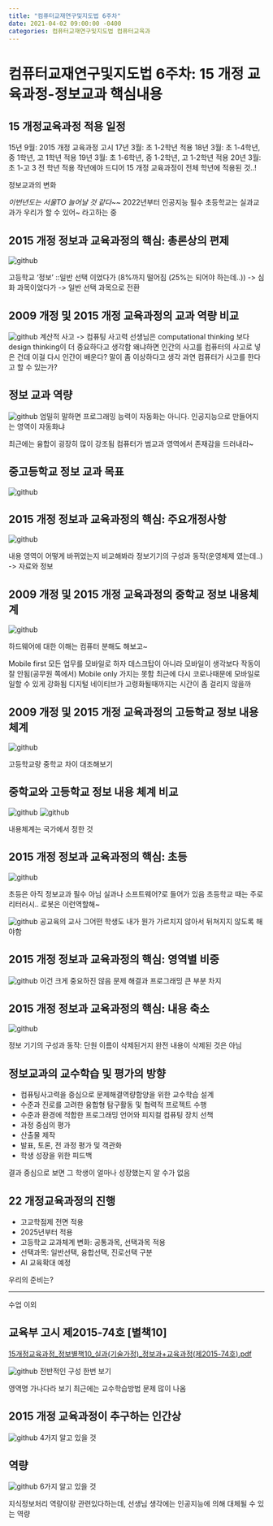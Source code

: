 ```yaml
---
title: "컴퓨터교재연구및지도법 6주차"
date: 2021-04-02 09:00:00 -0400
categories: 컴퓨터교재연구및지도법 컴퓨터교육과
---
```


#  컴퓨터교재연구및지도법 6주차: 15 개정 교육과정-정보교과 핵심내용
## 15 개정교육과정 적용 일정
15년 9월: 2015 개정 교육과정 고시
17년 3월: 초 1-2학년 적용
18년 3월: 초 1-4학년, 중 1학년, 고 1학년 적용
19년 3월: 초 1-6학년, 중 1-2학년, 고 1-2학년 적용
20년 3월: 초 1-고 3 전 학년 적용
작년에야 드디어 15 개정 교육과정이 전체 학년에 적용된 것..!

정보교과의 변화

_이번년도는 서울TO 늘어날 것 같다~~_
2022년부터 인공지능 필수
초등학교는 실과교과가 우리가 할 수 있어~ 라고하는 중

## 2015 개정 정보과 교육과정의 핵심: 총론상의 편제
![github](%E1%84%89%E1%85%B3%E1%84%8F%E1%85%B3%E1%84%85%E1%85%B5%E1%86%AB%E1%84%89%E1%85%A3%E1%86%BA%202021-04-02%20%E1%84%8B%E1%85%A9%E1%84%92%E1%85%AE%203.39.37.png)

고등학교 ‘정보’ ::일반 선택 이었다가 (8%까지 떨어짐 (25%는 되어야 하는데..)) -> 심화 과목이었다가 -> 일반 선택 과목으로 전환

## 2009 개정 및 2015 개정 교육과정의 교과 역량 비교
![github](%E1%84%89%E1%85%B3%E1%84%8F%E1%85%B3%E1%84%85%E1%85%B5%E1%86%AB%E1%84%89%E1%85%A3%E1%86%BA%202021-04-02%20%E1%84%8B%E1%85%A9%E1%84%92%E1%85%AE%203.54.52.png)
계산적 사고 -> 컴퓨팅 사고력
선생님은 computational thinking 보다 design thinking이 더 중요하다고 생각함
왜냐하면 인간의 사고를 컴퓨터의 사고로 넣은 건데 이걸 다시 인간이 배운다? 말이 좀 이상하다고 생각
과연 컴퓨터가 사고를 한다고 할 수 있는가?

## 정보 교과 역량
![github](%E1%84%89%E1%85%B3%E1%84%8F%E1%85%B3%E1%84%85%E1%85%B5%E1%86%AB%E1%84%89%E1%85%A3%E1%86%BA%202021-04-02%20%E1%84%8B%E1%85%A9%E1%84%92%E1%85%AE%203.55.38.png)
엄밀히 말하면 프로그래밍 능력이 자동화는 아니다.
인공지능으로 만들어지는 영역이 자동화냐

최근에는 융합이 굉장히 많이 강조됨
컴퓨터가 범교과 영역에서 존재감을 드러내라~

## 중고등학교 정보 교과 목표
![github](%E1%84%89%E1%85%B3%E1%84%8F%E1%85%B3%E1%84%85%E1%85%B5%E1%86%AB%E1%84%89%E1%85%A3%E1%86%BA%202021-04-02%20%E1%84%8B%E1%85%A9%E1%84%92%E1%85%AE%204.03.27.png)

## 2015 개정 정보과 교육과정의 핵심: 주요개정사항
![github](%E1%84%89%E1%85%B3%E1%84%8F%E1%85%B3%E1%84%85%E1%85%B5%E1%86%AB%E1%84%89%E1%85%A3%E1%86%BA%202021-04-02%20%E1%84%8B%E1%85%A9%E1%84%92%E1%85%AE%204.05.17.png)

내용 영역이 어떻게 바뀌었는지 비교해봐라
정보기기의 구성과 동작(운영체제 였는데..) -> 자료와 정보

## 2009 개정 및 2015 개정 교육과정의 중학교 정보 내용체계
![github](%E1%84%89%E1%85%B3%E1%84%8F%E1%85%B3%E1%84%85%E1%85%B5%E1%86%AB%E1%84%89%E1%85%A3%E1%86%BA%202021-04-02%20%E1%84%8B%E1%85%A9%E1%84%92%E1%85%AE%204.12.13.png)

하드웨어에 대한 이해는 컴퓨터 분해도 해보고~

Mobile first 모든 업무를 모바일로 하자 데스크탑이 아니라
모바일이 생각보다 작동이 잘 안됨(공무원 쪽에서)
Mobile only 가지는 못함
최근에 다시 코로나때문에 모바일로 일할 수 있게 강화됨
디지털 네이티브가 고령화될때까지는 시간이 좀 걸리지 않을까

## 2009 개정 및 2015 개정 교육과정의 고등학교 정보 내용체계
![github](%E1%84%89%E1%85%B3%E1%84%8F%E1%85%B3%E1%84%85%E1%85%B5%E1%86%AB%E1%84%89%E1%85%A3%E1%86%BA%202021-04-02%20%E1%84%8B%E1%85%A9%E1%84%92%E1%85%AE%204.18.58.png)

고등학교랑 중학교 차이 대조해보기

## 중학교와 고등학교 정보 내용 체계 비교
![github](%E1%84%89%E1%85%B3%E1%84%8F%E1%85%B3%E1%84%85%E1%85%B5%E1%86%AB%E1%84%89%E1%85%A3%E1%86%BA%202021-04-02%20%E1%84%8B%E1%85%A9%E1%84%92%E1%85%AE%204.21.17.png)
![github](%E1%84%89%E1%85%B3%E1%84%8F%E1%85%B3%E1%84%85%E1%85%B5%E1%86%AB%E1%84%89%E1%85%A3%E1%86%BA%202021-04-02%20%E1%84%8B%E1%85%A9%E1%84%92%E1%85%AE%204.22.07.png)

내용체계는 국가에서 정한 것

## 2015 개정 정보과 교육과정의 핵심: 초등
![github](%E1%84%89%E1%85%B3%E1%84%8F%E1%85%B3%E1%84%85%E1%85%B5%E1%86%AB%E1%84%89%E1%85%A3%E1%86%BA%202021-04-02%20%E1%84%8B%E1%85%A9%E1%84%92%E1%85%AE%204.25.40.png)

초등은 아직 정보교과 필수 아님
실과나 소프트웨어?로 들어가 있음
초등학교 때는 주로 리터러시.. 
로봇은 이런역할해~

![github](%E1%84%89%E1%85%B3%E1%84%8F%E1%85%B3%E1%84%85%E1%85%B5%E1%86%AB%E1%84%89%E1%85%A3%E1%86%BA%202021-04-02%20%E1%84%8B%E1%85%A9%E1%84%92%E1%85%AE%204.29.34.png)
공교육의 교사
그어떤 학생도 내가 뭔가 가르치지 않아서 뒤쳐지지 않도록 해야함

## 2015 개정 정보과 교육과정의 핵심: 영역별 비중
![github](%E1%84%89%E1%85%B3%E1%84%8F%E1%85%B3%E1%84%85%E1%85%B5%E1%86%AB%E1%84%89%E1%85%A3%E1%86%BA%202021-04-02%20%E1%84%8B%E1%85%A9%E1%84%92%E1%85%AE%204.33.36.png)
이건 크게 중요하진 않음
문제 해결과 프로그래밍 큰 부분 차지

## 2015 개정 정보과 교육과정의 핵심: 내용 축소
![github](%E1%84%89%E1%85%B3%E1%84%8F%E1%85%B3%E1%84%85%E1%85%B5%E1%86%AB%E1%84%89%E1%85%A3%E1%86%BA%202021-04-02%20%E1%84%8B%E1%85%A9%E1%84%92%E1%85%AE%204.34.48.png)

정보 기기의 구성과 동작: 단원 이름이 삭제된거지 완전 내용이 삭제된 것은 아님

## 정보교과의 교수학습 및 평가의 방향
* 컴퓨팅사고력을 중심으로 문제해결역량함양을 위한 교수학습 설계
* 수준과 진로를 고려한 융합형 탐구활동 및 협력적 프로젝트 수행
* 수준과 환경에 적합한 프로그래밍 언어와 피지컬 컴퓨팅 장치 선책
* 과정 중심의 평가
* 산출물 제작
* 발표, 토론, 전 과정 평가 및 객관화
* 학생 성장을 위한 피드백

결과 중심으로 보면 그 학생이 얼마나 성장했는지 알 수가 없음

## 22 개정교육과정의 진행
* 고교학점제 전면 적용
* 2025년부터 적용
* 고등학교 교과체계 변화: 공통과목, 선택과목 적용
* 선택과목: 일반선택, 융합선택, 진로선택 구분
* AI 교육확대 예정

우리의 준비는?

- - - -
수업 이외

## 교육부 고시 제2015-74호 [별책10]

<a href='15%E1%84%80%E1%85%A2%E1%84%8C%E1%85%A5%E1%86%BC%E1%84%80%E1%85%AD%E1%84%8B%E1%85%B2%E1%86%A8%E1%84%80%E1%85%AA%E1%84%8C%E1%85%A5%E1%86%BC_%E1%84%8C%E1%85%A5%E1%86%BC%E1%84%87%E1%85%A9%E1%84%87%E1%85%A7%E1%86%AF%E1%84%8E%E1%85%A2%E1%86%A810_%E1%84%89%E1%85%B5%E1%86%AF%E1%84%80%E1%85%AA(%E1%84%80%E1%85%B5%E1%84%89%E1%85%AE%E1%86%AF%E1%84%80%E1%85%A1%E1%84%8C%E1%85%A5%E1%86%BC)_%E1%84%8C%E1%85%A5%E1%86%BC%E1%84%87%E1%85%A9%E1%84%80%E1%85%AA+%E1%84%80%E1%85%AD%E1%84%8B%E1%85%B2%E1%86%A8%E1%84%80%E1%85%AA%E1%84%8C%E1%85%A5%E1%86%BC(%E1%84%8C%E1%85%A62015-74%E1%84%92%E1%85%A9).pdf'>15개정교육과정_정보별책10_실과(기술가정)_정보과+교육과정(제2015-74호).pdf</a>

![github](%E1%84%89%E1%85%B3%E1%84%8F%E1%85%B3%E1%84%85%E1%85%B5%E1%86%AB%E1%84%89%E1%85%A3%E1%86%BA%202021-04-02%20%E1%84%8B%E1%85%A9%E1%84%92%E1%85%AE%204.50.31.png)
전반적인 구성 한번 보기

영역명 가나다라 보기
최근에는 교수학습방법 문제 많이 나옴

## 2015 개정 교육과정이 추구하는 인간상
![github](%E1%84%89%E1%85%B3%E1%84%8F%E1%85%B3%E1%84%85%E1%85%B5%E1%86%AB%E1%84%89%E1%85%A3%E1%86%BA%202021-04-02%20%E1%84%8B%E1%85%A9%E1%84%92%E1%85%AE%204.58.37.png)
4가지 알고 있을 것

## 역량

![github](%E1%84%89%E1%85%B3%E1%84%8F%E1%85%B3%E1%84%85%E1%85%B5%E1%86%AB%E1%84%89%E1%85%A3%E1%86%BA%202021-04-02%20%E1%84%8B%E1%85%A9%E1%84%92%E1%85%AE%205.00.16.png)
6가지 알고 있을 것

지식정보처리 역량이랑 관련있다하는데, 선생님 생각에는 인공지능에 의해 대체될 수 있는 역량
